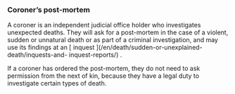 ###  Coroner’s post-mortem

A coroner is an independent judicial office holder who investigates unexpected
deaths. They will ask for a post-mortem in the case of a violent, sudden or
unnatural death or as part of a criminal investigation, and may use its
findings at an [ inquest ](/en/death/sudden-or-unexplained-death/inquests-and-
inquest-reports/) .

If a coroner has ordered the post-mortem, they do not need to ask permission
from the next of kin, because they have a legal duty to investigate certain
types of death.
